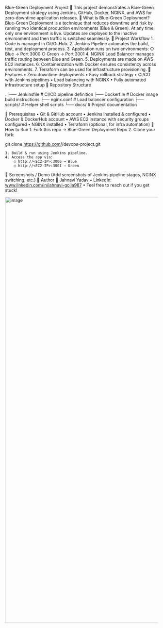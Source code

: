 Blue-Green Deployment Project 🚀
This project demonstrates a Blue-Green Deployment strategy using Jenkins, GitHub, Docker, NGINX, and AWS for zero-downtime application releases.
🔹 What is Blue-Green Deployment?
Blue-Green Deployment is a technique that reduces downtime and risk by running two identical production environments (Blue & Green). At any time, only one environment is live. Updates are deployed to the inactive environment and then traffic is switched seamlessly.
🔹 Project Workflow
	1. Code is managed in Git/GitHub.
	2. Jenkins Pipeline automates the build, test, and deployment process.
	3. Application runs on two environments:
		○ Blue → Port 3000
		○ Green → Port 3001
	4. NGINX Load Balancer manages traffic routing between Blue and Green.
	5. Deployments are made on AWS EC2 instances.
	6. Containerization with Docker ensures consistency across environments.
	7. Terraform can be used for infrastructure provisioning.
🔹 Features
	• Zero downtime deployments
	• Easy rollback strategy
	• CI/CD with Jenkins pipelines
	• Load balancing with NGINX
	• Fully automated infrastructure setup
🔹 Repository Structure

.
├── Jenkinsfile           # CI/CD pipeline definition
├── Dockerfile            # Docker image build instructions
├── nginx.conf            # Load balancer configuration
├── scripts/              # Helper shell scripts
└── docs/                 # Project documentation

🔹 Prerequisites
	• Git & GitHub account
	• Jenkins installed & configured
	• Docker & DockerHub account
	• AWS EC2 instance with security groups configured
	• NGINX installed
	• Terraform (optional, for infra automation)
🔹 How to Run
	1. Fork this repo → Blue-Green Deployment Repo
	2. Clone your fork:

git clone https://github.com/<your-username>/devops-project.git

	3. Build & run using Jenkins pipeline.
	4. Access the app via:
		○ http://<EC2-IP>:3000 → Blue
		○ http://<EC2-IP>:3001 → Green
🔹 Screenshots / Demo
(Add screenshots of Jenkins pipeline stages, NGINX switching, etc.)
🔹 Author
👤 Jahnavi Yadav
	• LinkedIn: www.linkedin.com/in/jahnavi-golla987
	• Feel free to reach out if you get stuck!

<img width="792" height="1403" alt="image" src="https://github.com/user-attachments/assets/1ef51ea3-aea0-49f4-8a75-1a64df041bf8" />
